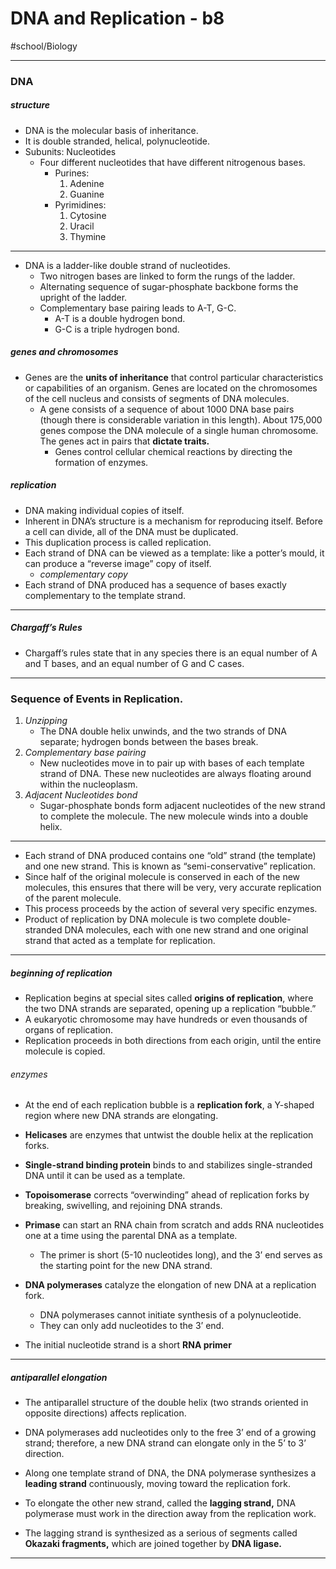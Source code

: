 # DNA and Replication - b8
#school/Biology
- - - -
### DNA
##### structure
* DNA is the molecular basis of inheritance.
* It is double stranded, helical, polynucleotide.
* Subunits: Nucleotides
	* Four different nucleotides that have different nitrogenous bases.
		* Purines:
			1. Adenine
			2. Guanine
		* Pyrimidines:
			1. Cytosine
			2. Uracil
			3. Thymine
- - - -
* DNA is a ladder-like double strand of nucleotides.
	* Two nitrogen bases are linked to form the rungs of the ladder.
	* Alternating sequence of sugar-phosphate backbone forms the upright of the ladder.
	* Complementary base pairing leads to A-T, G-C.
		* A-T is a double hydrogen bond.
		* G-C is a triple hydrogen bond.

##### genes and chromosomes
* Genes are the **units of inheritance** that control particular characteristics or capabilities of an organism. Genes are located on the chromosomes of the cell nucleus and consists of segments of DNA molecules.
	* A gene consists of a sequence of about 1000 DNA base pairs (though there is considerable variation in this length). About 175,000 genes compose the DNA molecule of a single human chromosome. The genes act in pairs that **dictate traits.**
		* Genes control cellular chemical reactions by directing the formation of enzymes.

##### replication
* DNA making individual copies of itself.
* Inherent in DNA’s structure is a mechanism for reproducing itself. Before a cell can divide, all of the DNA must be duplicated.
* This duplication process is called replication.
* Each strand of DNA can be viewed as a template: like a potter’s mould, it can produce a “reverse image” copy of itself.
	* _complementary copy_
* Each strand of DNA produced has a sequence of bases exactly complementary to the template strand.

- - - -
##### Chargaff’s Rules
* Chargaff’s rules state that in any species there is an equal number of A and T bases, and an equal number of G and C cases.
- - - -
### Sequence of Events in Replication.
1. _Unzipping_
	* The DNA double helix unwinds, and the two strands of DNA separate; hydrogen bonds between the bases break.
2. _Complementary base pairing_
	* New nucleotides move in to pair up with bases of each template strand of DNA. These new nucleotides are always floating around within the nucleoplasm.
3. _Adjacent Nucleotides bond_
	* Sugar-phosphate bonds form adjacent nucleotides of the new strand to complete the molecule. The new molecule winds into a double helix.
- - - -
* Each strand of DNA produced contains one “old” strand (the template) and one new strand. This is known as “semi-conservative” replication.
* Since half of the original molecule is conserved in each of the new molecules, this ensures that there will be very, very accurate replication of the parent molecule.
* This process proceeds by the action of several very specific enzymes.
* Product of replication by DNA molecule is two complete double-stranded DNA molecules, each with one new strand and one original strand that acted as a template for replication.

- - - -
##### beginning of replication
* Replication begins at special sites called **origins of replication**, where the two DNA strands are separated, opening up a replication “bubble.”
* A eukaryotic chromosome may have hundreds or even thousands of organs of replication.
* Replication proceeds in both directions from each origin, until the entire molecule is copied.
###### enzymes

* At the end of each replication bubble is a **replication fork**, a Y-shaped region where new DNA strands are elongating.

* **Helicases** are enzymes that untwist the double helix at the replication forks.

* **Single-strand binding protein** binds to and stabilizes single-stranded DNA until it can be used as a template.

* **Topoisomerase** corrects “overwinding” ahead of replication forks by breaking, swivelling, and rejoining DNA strands.

* **Primase** can start an RNA chain from scratch and adds RNA nucleotides one at a time using the parental DNA as a template.
	* The primer is short (5-10 nucleotides long), and the 3’ end serves as the starting point for the new DNA strand.

* **DNA polymerases** catalyze the elongation of new DNA at a replication fork.
	* DNA polymerases cannot initiate synthesis of a polynucleotide.
	* They can only add nucleotides to the 3’ end.
* The initial nucleotide strand is a short **RNA primer**
- - - -
##### antiparallel elongation
* The antiparallel structure of the double helix (two strands oriented in opposite directions) affects replication.
* DNA polymerases add nucleotides only to the free 3’ end of a growing strand; therefore, a new DNA strand can elongate only in the 5’ to 3’ direction.

* Along one template strand of DNA, the DNA polymerase synthesizes a **leading strand** continuously, moving toward the replication fork.
* To elongate the other new strand, called the **lagging strand,** DNA polymerase must work in the direction away from the replication work.
* The lagging strand is synthesized as a serious of segments called **Okazaki fragments,** which are joined together by **DNA ligase.**
- - - -

